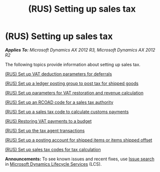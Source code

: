 ﻿---
title: (RUS) Setting up sales tax
TOCTitle: (RUS) Setting up sales tax
ms:assetid: ae0f8ad3-1233-4f2a-b91b-f3290fa5c68f
ms:mtpsurl: https://technet.microsoft.com/en-us/library/JJ711514(v=AX.60)
ms:contentKeyID: 49387839
ms.date: 04/18/2014
mtps_version: v=AX.60
---

# (RUS) Setting up sales tax 


_**Applies To:** Microsoft Dynamics AX 2012 R3, Microsoft Dynamics AX 2012 R2_

The following topics provide information about setting up sales tax.

[(RUS) Set up VAT deduction parameters for deferrals](rus-set-up-vat-deduction-parameters-for-deferrals.md)

[(RUS) Set up a ledger posting group to post tax for shipped goods](rus-set-up-a-ledger-posting-group-to-post-tax-for-shipped-goods.md)

[(RUS) Set up parameters for VAT restoration and revenue calculation](rus-set-up-parameters-for-vat-restoration-and-revenue-calculation.md)

[(RUS) Set up an RCOAD code for a sales tax authority](rus-set-up-an-rcoad-code-for-a-sales-tax-authority.md)

[(RUS) Set up a sales tax code to calculate customs payments](rus-set-up-a-sales-tax-code-to-calculate-customs-payments.md)

[(RUS) Restoring VAT payments to a budget](rus-restoring-vat-payments-to-a-budget.md)

[(RUS) Set up the tax agent transactions](rus-set-up-the-tax-agent-transactions.md)

[(RUS) Set up a posting account for shipped items or items shipped offset](rus-set-up-a-posting-account-for-shipped-items-or-items-shipped-offset.md)

[(RUS) Set up sales tax codes for tax calculation](rus-set-up-sales-tax-codes-for-tax-calculation.md)

  
**Announcements:** To see known issues and recent fixes, use [Issue search](http://go.microsoft.com/fwlink/?linkid=389258) in [Microsoft Dynamics Lifecycle Services](http://go.microsoft.com/fwlink/?linkid=306505) (LCS).

